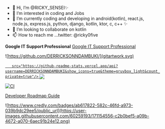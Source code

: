 - 👋 Hi, I’m @RICKY_SENSEI✨
- 👀 I’m interested in coding and Jobs
- 🌱 I’m currently coding and developing in android(kotlin), react.js, node.js, express.js, python, django, kotlin, ktor, c, c++ ✨
- 💞️ I’m looking to collaborate on kotlin
- 📫 How to reach me ...twitter: @ricky0five


<strong>Google IT Support Professional</strong>
[Google IT Support Professional](https://www.credly.com/badges/ab617822-582c-46fd-a973-039b9dc29ee5/public_url)


![https://github.com/DERRICKSONNDAMBUKI/](gitartwork.svg)

<a href="https://github.com/DERRICKSONNDAMBUKI">
  <img align="center" ![google-it-support-certificate](https://user-images.githubusercontent.com/60259193/171154411-bbd2f0f7-556c-4a8a-a5d5-60d760edb2fb.png)

       src="https://github-readme-stats.vercel.app/api?username=DERRICKSONNDAMBUKI&show_icons=true&theme=gruvbox_light&count_private=true"/>
</a>
<a href="https://github.com/DERRICKSONNDAMBUKI/">
  <img align="center" 
       src="https://github-readme-stats.vercel.app/api/top-langs/?username=DERRICKSONNDAMBUKI&layout=compact&langs_count=15&theme=gruvbox_light" />
</a>


<!---
DERRICKSONNDAMBUKI/DERRICKSONNDAMBUKI is a ✨ special ✨ repository because its `README.md` (this file) appears on your GitHub profile.
You can click the Preview link to take a look at your changes.
--->
[![CI](https://github.com/DERRICKSONNDAMBUKI/sensei_task_app_hosting_repo/actions/workflows/main.yml/badge.svg)](https://github.com/DERRICKSONNDAMBUKI/)

[Developer Roadmap Guide](https://roadmap.sh/)

![https://www.credly.com/badges/ab617822-582c-46fd-a973-039b9dc29ee5/public_url](https://user-images.githubusercontent.com/60259193/171154556-c2b0bef5-a09b-4672-a070-6aec91b24e12.png)

